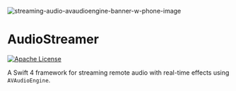 ![streaming-audio-avaudioengine-banner-w-phone-image](https://cdn.fastlearner.media/streaming-audio-avaudioengine-banner-w-phone@2x.jpg)

# AudioStreamer

[![Apache License](https://img.shields.io/badge/license-Apache%202-lightgrey.svg?style=flat)](https://github.com/syedhali/AudioStreamer/LICENSE)

A Swift 4 framework for streaming remote audio with real-time effects using `AVAudioEngine`.
